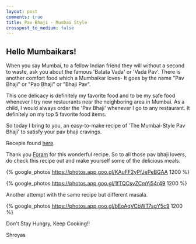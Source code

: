 ```yaml
---
layout: post
comments: true
title: Pav Bhaji - Mumbai Style
crosspost_to_medium: false
---
```


## Hello Mumbaikars!

When you say Mumbai, to a fellow Indian friend they will without a second to waste, ask you about the famous 'Batata Vada'
or 'Vada Pav'.  There is another comfort food which a Mumbaikar loves- It goes by the name "Pav Bhaji" or "Pao Bhaji" or "Bhaji Pav".

This one delicacy is definitely my favorite food and to be my safe food whenever I try new restaurants near the neighboring area in Mumbai. As a child, I would always order the 'Pav Bhaji' whenever I go to any restaurant. It definitely on my top 5 favorite food items.

So today I bring to you, an easy-to-make recipe of 'The Mumbai-Style Pav Bhaji' to satisfy your pav bhaji cravings.

Recepie found [here](https://foodviva.com/snacks-recipes/pav-bhaji/).

Thank you [Foram](https://foodviva.com/author/foram/) for this wonderful recipe.
So to all those pav bhaji lovers, do check this recipe out and make yourself some of the delicious meals.

{% google_photos https://photos.app.goo.gl/KAuFF2yPfJePeBGAA 1200 %}

{% google_photos https://photos.app.goo.gl/1fTQCsvZCmYj54r49 1200 %}

Another attempt with the same recipe but different masala.


{% google_photos https://photos.app.goo.gl/bEoAqVCbWT7sgY5c9 1200 %}


Don't Stay Hungry, Keep Cooking!!

Shreyas 






